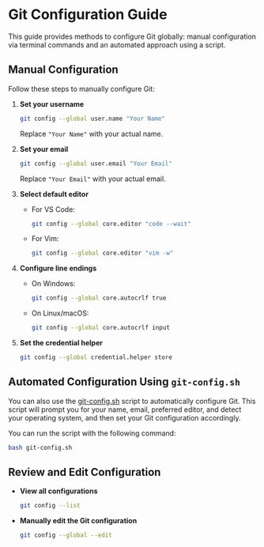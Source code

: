 # Git Configuration Guide

This guide provides methods to configure Git globally: manual configuration via terminal commands and an automated approach using a script.

## Manual Configuration

Follow these steps to manually configure Git:

1. **Set your username**
    ```bash
    git config --global user.name "Your Name"
    ```
    Replace `"Your Name"` with your actual name.

2. **Set your email**
    ```bash
    git config --global user.email "Your Email"
    ```
    Replace `"Your Email"` with your actual email.

3. **Select default editor**

    - For VS Code:
        ```bash
        git config --global core.editor "code --wait"
        ```
    - For Vim:
        ```bash
        git config --global core.editor "vim -w"
        ```

4. **Configure line endings**

    - On Windows:
        ```bash
        git config --global core.autocrlf true
        ```
    - On Linux/macOS:
        ```bash
        git config --global core.autocrlf input
        ```

5. **Set the credential helper**
    ```bash
    git config --global credential.helper store
    ```

## Automated Configuration Using `git-config.sh`

You can also use the [git-config.sh](/docs/Git-Guides/git-config.sh) script to automatically configure Git. This script will prompt you for your name, email, preferred editor, and detect your operating system, and then set your Git configuration accordingly.

You can run the script with the following command:

```bash
bash git-config.sh
```

## Review and Edit Configuration

- **View all configurations**
    ```bash
    git config --list
    ```
- **Manually edit the Git configuration**
    ```bash
    git config --global --edit
    ```
